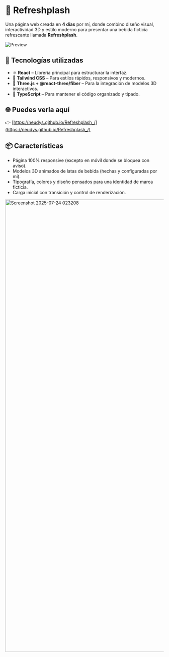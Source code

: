 # 🧃 Refreshplash

Una página web creada en **4 días** por mí, donde combino diseño visual, interactividad 3D y estilo moderno para presentar una bebida ficticia refrescante llamada **Refreshplash**.
 
![Preview](./refreshplash.png)

## 🚀 Tecnologías utilizadas

- ⚛️ **React** – Librería principal para estructurar la interfaz.
- 🎨 **Tailwind CSS** – Para estilos rápidos, responsivos y modernos.
- 🧩 **Three.js + @react-three/fiber** – Para la integración de modelos 3D interactivos.
- 🔐 **TypeScript** – Para mantener el código organizado y tipado.

## 🌐 Puedes verla aquí

👉 [https://neudys.github.io/Refreshplash_/](https://neudys.github.io/Refreshplash_/)

## 📦 Características

- Página 100% responsive (excepto en móvil donde se bloquea con aviso).
- Modelos 3D animados de latas de bebida (hechas y configuradas por mí).
- Tipografía, colores y diseño pensados para una identidad de marca ficticia.
- Carga inicial con transición y control de renderización.


<img width="2513" height="1439" alt="Screenshot 2025-07-24 023208" src="https://github.com/user-attachments/assets/e3100a8c-3676-4153-9d10-8cb29b38d5b6" />
